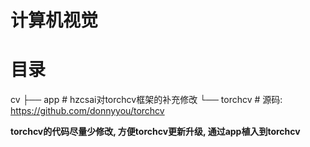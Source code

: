 # 计算机视觉

# 目录

   cv
    ├── app      # hzcsai对torchcv框架的补充修改
    └── torchcv  # 源码: https://github.com/donnyyou/torchcv

**torchcv的代码尽量少修改, 方便torchcv更新升级, 通过app植入到torchcv**
